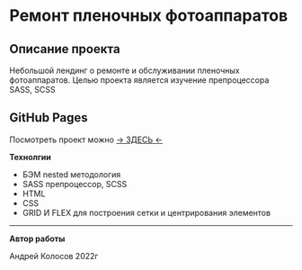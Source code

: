 # Ремонт пленочных фотоаппаратов

## Описание проекта

Небольшой лендинг о ремонте и обслуживании пленочных фотоаппаратов.
Целью проекта является изучение препроцессора SASS, SCSS

## GitHub Pages

Посмотреть проект можно [&rarr; ЗДЕСЬ &larr;](https://andreikolosov.github.io/camera-repair/index.html)

**Технолгии**

- БЭМ nested методология
- SASS препроцессор, SCSS
- HTML
- CSS
- GRID И FLEX для построения сетки и центрирования элементов

---

**Автор работы**

Андрей Колосов 2022г

